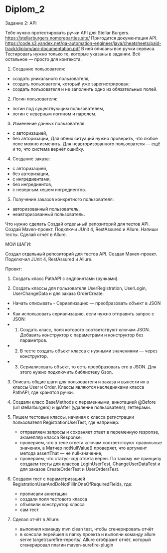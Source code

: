 # Diplom_2

Задание 2: API

Тебе нужно протестировать ручки API для Stellar Burgers.
https://stellarburgers.nomoreparties.site/
Пригодится документация API.  
https://code.s3.yandex.net/qa-automation-engineer/java/cheatsheets/paid-track/diplom/api-documentation.pdf
В ней описаны все ручки сервиса. Тестировать нужно только те, которые указаны в задании. Всё остальное — просто для контекста.
1. Создание пользователя:
 - создать уникального пользователя;
 - создать пользователя, который уже зарегистрирован;
 - создать пользователя и не заполнить одно из обязательных полей.

2. Логин пользователя:
 - логин под существующим пользователем,
 - логин с неверным логином и паролем.

3. Изменение данных пользователя:
 - с авторизацией,
 - без авторизации,
Для обеих ситуаций нужно проверить, что любое поле можно изменить. 
Для неавторизованного пользователя — ещё и то, что система вернёт ошибку.

4. Создание заказа:
 - с авторизацией,
 - без авторизации,
 - с ингредиентами,
 - без ингредиентов,
 - с неверным хешем ингредиентов.

5. Получение заказов конкретного пользователя:
 - авторизованный пользователь,
 - неавторизованный пользователь.

Что нужно сделать
 Создай отдельный репозиторий для тестов API.
 Создай Maven-проект.
 Подключи JUnit 4, RestAssured и Allure.
 Напиши тесты.
 Сделай отчёт в Allure.



МОИ ШАГИ:

 Создал отдельный репозиторий для тестов API.
 Создал Maven-проект.
 Подключил JUnit 4, RestAssured и Allure.

 Проект:
1. Cоздать класс PathAPI с эндпоинтами (ручками).

2. Cоздать классы для пользователя UserRegistration, UserLogin, UserChangeData и для заказа OrderCreate.
* Начать описывать - Сериализацию — преобразовать объект в JSON
*
* Как использовать сериализацию, если нужно отправить запрос с JSON:
*  1) Создать класс, поля которого соответствуют ключам JSON. Добавить конструктор с параметрами и конструктор без параметров.
*  2) В тесте создать объект класса с нужными значениями — через конструктор.
*  3) Сериализовать объект, то есть преобразовать его в JSON. Для этого нужно подключить библиотеку Gson.

3. Описать общие шаги для пользователя и заказа и вынести их в классы User и Order.
   Классы являются наследниками класса PathAPI, где хранятся ручки.

4. Создали класс BaseMethods с переменными, аннотацией @Before (url stellarburgers) и @After (удаление пользователя), геттерами.

5. Пишем тестовые классы, начиная с класса регистрации пользователя RegistrationUserTest,
   где например:
   - отправляем запросы и сохраняет ответ в переменную response, экзмепляр класса Response;
   - проверяем, что в теле ответа ключам соответствуют правильные значения, а Матчер notNullValue() проверяет, что аргумент метода assertThat — не null-значение;
   - проверяем, что статус-код ответа верен.
   По такому же принципу создаем тесты для классов LoginUserTest, ChangeUserDataTest и для заказов CreateOrderTest и UserOrdersTest.

6. Создаем тест с параметризацией RegistrationUserAndDoNotFillInOneOfRequiredFields, где:
   - прописали аннотации
   - создали поля тестового класса
   - объявили конструктор класса
   - сам тест

7. Сделал отчёт в Allure:
   - выполнил команду mvn clean test, чтобы сгенерировать отчёт
   - в консоли перейшел в папку проекта и выполни команду allure serve target/surefire-reports/. Allure отобразит отчёт, который сгенерировал плагин maven-surefire-plugin
